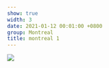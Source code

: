 ```yaml
---
show: true
width: 3
date: 2021-01-12 00:01:00 +0800
group: Montreal
title: montreal 1
---
```

<div>
<a href="/assets/images/photos/montreal/20230221-DSC08776.jpg" target="_blank">
    <img data-src="/assets/images/photos/montreal/20230221-DSC08776.jpg" class="lazy w-100 rounded-xl" src="{{ '/assets/images/empty_300x200.png' | relative_url }}">
</a>
</div>
